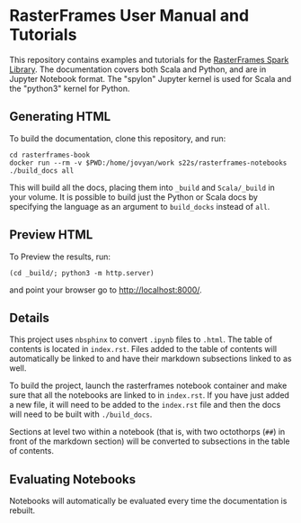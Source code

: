 # RasterFrames User Manual and Tutorials

This repository contains examples and tutorials for the [RasterFrames Spark Library](https://github.com/locationtech/rasterframes). The documentation covers both Scala and Python, and are in Jupyter Notebook format. The "spylon" Jupyter kernel is used for Scala and the "python3" kernel for Python. 

## Generating HTML

To build the documentation, clone this repository, and run:

    cd rasterframes-book
    docker run --rm -v $PWD:/home/jovyan/work s22s/rasterframes-notebooks ./build_docs all
    
This will build all the docs, placing them into `_build` and `Scala/_build` in your volume. It is possible to build just the Python or Scala docs by specifying the language as an argument to `build_docks` instead of `all`.

## Preview HTML

To Preview the results, run:

    (cd _build/; python3 -m http.server)

and point your browser go to [http://localhost:8000/]().

## Details

This project uses `nbsphinx` to convert `.ipynb` files to `.html`. The table of contents is located in `index.rst`. Files added to the table of contents will automatically be linked to and have their markdown subsections linked to as well. 

To build the project, launch the rasterframes notebook container and make sure that all the notebooks are linked to in `index.rst`. If you have just added a new file, it will need to be added to the `index.rst` file and then the docs will need to be built with `./build_docs`. 

Sections at level two within a notebook (that is, with two octothorps (`##`) in front of the markdown section) will be converted to subsections in the table of contents. 

## Evaluating Notebooks

Notebooks will automatically be evaluated every time the documentation is rebuilt. 

